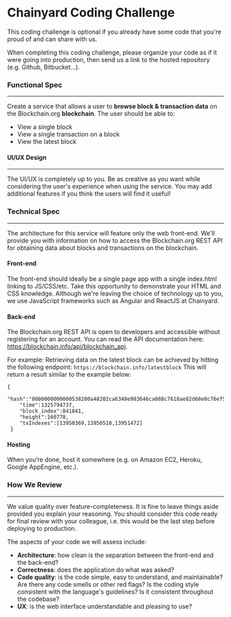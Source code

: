 Chainyard Coding Challenge
=============

This coding challenge is optional if you already have some code that you're proud of and can share with us.

When completing this coding challenge, please organize your code as if it were going into production, then send us a link to the hosted repository (e.g. Github, Bitbucket...).

### Functional Spec
----------------------------

Create a service that allows a user to **browse block & transaction data** on the Blockchain.org **blockchain**. The user should be able to:

- View a single block
- View a single transaction on a block
- View the latest block

#### UI/UX Design
------------------------

The UI/UX is completely up to you. Be as creative as you want while considering the user's experience when using the service. You may add additional features if you think the users will find it useful!

### Technical Spec
---------------------------

The architecture for this service will feature only the web front-end. We'll provide you with information on how to access the Blockchain.org REST API for obtaining data about blocks and transactions on the blockchain.


#### Front-end

The front-end should ideally be a single page app with a single index.html linking to JS/CSS/etc. Take this opportunity to demonstrate your HTML and CSS knowledge. Although we're leaving the choice of technology up to you, we use JavaScript frameworks such as Angular and ReactJS at Chainyard.


#### Back-end

The Blockchain.org REST API is open to developers and accessible without registering for an account. You can read the API documentation here: https://blockchain.info/api/blockchain_api.

For example: Retrieving data on the latest block can be achieved by hitting the following endpoint: ```https://blockchain.info/latestblock```
This will return a result similar to the example below:

```
{
    "hash":"0000000000000538200a48202ca6340e983646ca088c7618ae82d68e0c76ef5a",
    "time":1325794737,
    "block_index":841841,
    "height":160778,
    "txIndexes":[13950369,13950510,13951472]
 }
```

#### Hosting

When you’re done, host it somewhere (e.g. on Amazon EC2, Heroku, Google AppEngine, etc.).


### How We Review
-------------------------

We value quality over feature-completeness. It is fine to leave things aside provided you explain your reasoning. You should consider this code ready for final review with your colleague, i.e. this would be the last step before deploying to production.

The aspects of your code we will assess include:

- **Architecture**: how clean is the separation between the front-end and the back-end?
- **Correctness**: does the application do what was asked?
- **Code quality**: is the code simple, easy to understand, and maintainable? Are there any code smells or other red flags? Is the coding style consistent with the language's guidelines? Is it consistent throughout the codebase?
- **UX**: is the web interface understandable and pleasing to use?


